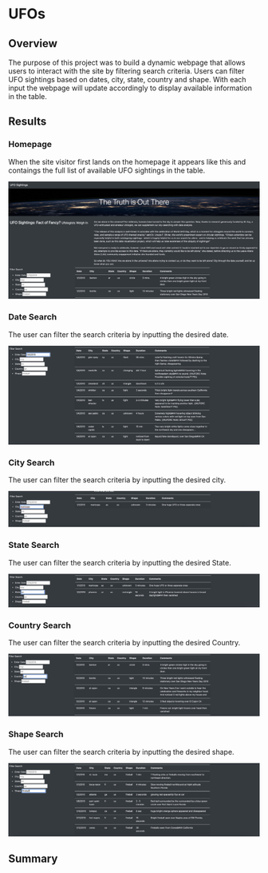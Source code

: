 # UFOs
## Overview 
The purpose of this project was to build a dynamic webpage that allows users to interact with the site by filtering search criteria.  Users can filter UFO sightings based on dates, city, state, country and shape.  With each input the webpage will update accordingly to display available information in the table.

## Results
### Homepage
When the site visitor first lands on the homepage it appears like this and contaings the full list of available UFO sightings in the table. 

![](static/images/homepage.png)

### Date Search
The user can filter the search criteria by inputting the desired date. 

![](static/images/date.png)

### City Search
The user can filter the search criteria by inputting the desired city. 

![](static/images/city.png)

### State Search
The user can filter the search criteria by inputting the desired State. 

![](static/images/state.png)


### Country Search
The user can filter the search criteria by inputting the desired Country. 

![](static/images/county.png)

### Shape Search
The user can filter the search criteria by inputting the desired shape.

![](static/images/shape.png)

## Summary


